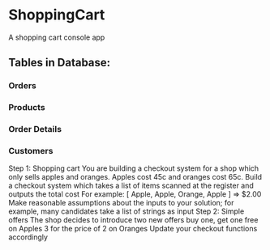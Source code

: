 # ShoppingCart
A shopping cart console app

## Tables in Database:

### Orders
### Products
### Order Details
### Customers


Step 1: Shopping cart
You are building a checkout system for a shop which only sells apples and oranges.
Apples cost 45c and oranges cost 65c.
Build a checkout system which takes a list of items scanned at the register and outputs the total cost
For example: [ Apple, Apple, Orange, Apple ] => $2.00
Make reasonable assumptions about the inputs to your solution; for example, many candidates take a list of strings as input
Step 2: Simple offers
The shop decides to introduce two new offers
buy one, get one free on Apples
3 for the price of 2 on Oranges
Update your checkout functions accordingly
